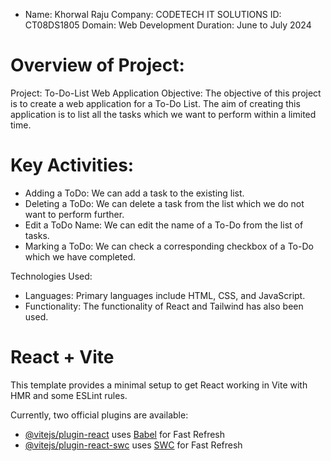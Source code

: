 * Name: Khorwal Raju
Company: CODETECH IT SOLUTIONS
ID: CT08DS1805
Domain: Web Development
Duration: June to July 2024

# Overview of Project:
Project: To-Do-List Web Application
Objective: The objective of this project is to create a web application for a To-Do List. The aim of creating this application is to list all the tasks which we want to perform within a limited time.

# Key Activities:
- Adding a ToDo: We can add a task to the existing list.
- Deleting a ToDo: We can delete a task from the list which we do not want to perform further.
- Edit a ToDo Name: We can edit the name of a To-Do from the list of tasks.
- Marking a ToDo: We can check a corresponding checkbox of a To-Do which we have completed.
 
Technologies Used:
- Languages: Primary languages include HTML, CSS, and JavaScript.
- Functionality: The functionality of React and Tailwind has also been used.

# React + Vite

This template provides a minimal setup to get React working in Vite with HMR and some ESLint rules.

Currently, two official plugins are available:

- [@vitejs/plugin-react](https://github.com/vitejs/vite-plugin-react/blob/main/packages/plugin-react/README.md) uses [Babel](https://babeljs.io/) for Fast Refresh
- [@vitejs/plugin-react-swc](https://github.com/vitejs/vite-plugin-react-swc) uses [SWC](https://swc.rs/) for Fast Refresh
